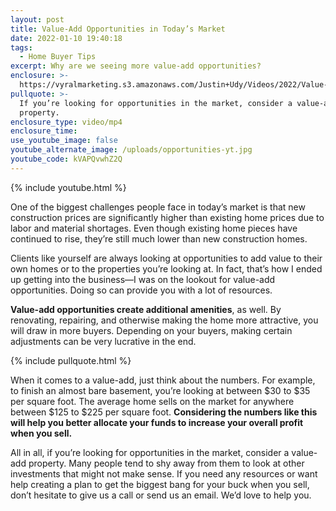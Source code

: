 ```yaml
---
layout: post
title: Value-Add Opportunities in Today’s Market
date: 2022-01-10 19:40:18
tags:
  - Home Buyer Tips
excerpt: Why are we seeing more value-add opportunities?
enclosure: >-
  https://vyralmarketing.s3.amazonaws.com/Justin+Udy/Videos/2022/Value-Add+Opportunities+in+Today%E2%80%99s+Market.mp4
pullquote: >-
  If you’re looking for opportunities in the market, consider a value-add
  property.
enclosure_type: video/mp4
enclosure_time:
use_youtube_image: false
youtube_alternate_image: /uploads/opportunities-yt.jpg
youtube_code: kVAPQvwhZ2Q
---
```

{% include youtube.html %}

One of the biggest challenges people face in today’s market is that new construction prices are significantly higher than existing home prices due to labor and material shortages. Even though existing home pieces have continued to rise, they’re still much lower than new construction homes.

Clients like yourself are always looking at opportunities to add value to their own homes or to the properties you’re looking at. In fact, that’s how I ended up getting into the business—I was on the lookout for value-add opportunities. Doing so can provide you with a lot of resources.

**Value-add opportunities create additional amenities**, as well. By renovating, repairing, and otherwise making the home more attractive, you will draw in more buyers. Depending on your buyers, making certain adjustments can be very lucrative in the end.

{% include pullquote.html %}

When it comes to a value-add, just think about the numbers. For example, to finish an almost bare basement, you’re looking at between $30 to $35 per square foot. The average home sells on the market for anywhere between $125 to $225 per square foot. **Considering the numbers like this will help you better allocate your funds to increase your overall profit when you sell.**

All in all, if you’re looking for opportunities in the market, consider a value-add property. Many people tend to shy away from them to look at other investments that might not make sense. If you need any resources or want help creating a plan to get the biggest bang for your buck when you sell, don’t hesitate to give us a call or send us an email. We’d love to help you.
